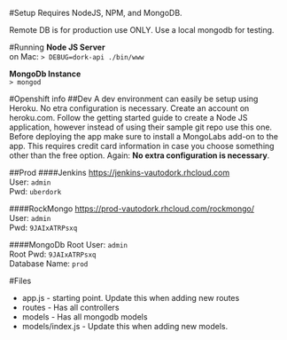 #Setup
Requires NodeJS, NPM, and MongoDB.

Remote DB is for production use ONLY. Use a local mongodb for testing.

#Running
__Node JS Server__  
on Mac: `> DEBUG=dork-api ./bin/www`

__MongoDb Instance__  
`> mongod`

#Openshift info
##Dev
A dev environment can easily be setup using Heroku. No etra configuration is necessary.
Create an account on heroku.com. Follow the getting started guide to create a Node JS application,
however instead of using their sample git repo use this one. Before deploying the app make sure
to install a MongoLabs add-on to the app. This requires credit card information in case you
choose something other than the free option. Again: **No extra configuration is necessary**.

##Prod
####Jenkins
https://jenkins-vautodork.rhcloud.com  
User:   `admin`  
Pwd:    `uberdork`

####RockMongo
https://prod-vautodork.rhcloud.com/rockmongo/  
User:   `admin`  
Pwd:    `9JAIxATRPsxq`

####MongoDb
Root User:  `admin`  
Root Pwd:   `9JAIxATRPsxq`  
Database Name: `prod`

#Files
* app.js - starting point. Update this when adding new routes
* routes - Has all controllers
* models - Has all mongodb models
* models/index.js - Update this when adding new models.